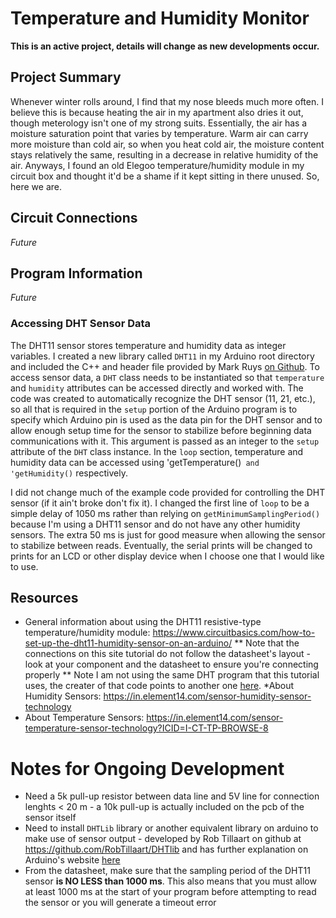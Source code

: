 # Temperature and Humidity Monitor

**This is an active project, details will change as new developments occur.**

## Project Summary

Whenever winter rolls around, I find that my nose bleeds much more often. I believe this is because heating the air in my apartment also dries it out, though meterology isn't one of my strong suits. Essentially, the air has a moisture saturation point that varies by temperature. Warm air can carry more moisture than cold air, so when you heat cold air, the moisture content stays relatively the same, resulting in a decrease in relative humidity of the air. Anyways, I found an old Elegoo temperature/humidity module in my circuit box and thought it'd be a shame if it kept sitting in there unused. So, here we are.

## Circuit Connections

*Future*

## Program Information

*Future*

### Accessing DHT Sensor Data

The DHT11 sensor stores temperature and humidity data as integer variables. I created a new library called `DHT11` in my Arduino root directory and included the C++ and header file provided by Mark Ruys [on Github](https://github.com/markruys/arduino-DHT). To access sensor data, a `DHT` class needs to be instantiated so that `temperature` and `humidity` attributes can be accessed directly and worked with. The code was created to automatically recognize the DHT sensor (11, 21, etc.), so all that is required in the `setup` portion of the Arduino program is to specify which Arduino pin is used as the data pin for the DHT sensor and to allow enough setup time for the sensor to stabilize before beginning data communications with it. This argument is passed as an integer to the `setup` attribute of the `DHT` class instance. In the `loop` section, temperature and humidity data can be accessed using 'getTemperature()` and 'getHumidity()` respectively.  

I did not change much of the example code provided for controlling the DHT sensor (if it ain't broke don't fix it). I changed the first line of `loop` to be a simple delay of 1050 ms rather than relying on `getMinimumSamplingPeriod()` because I'm using a DHT11 sensor and do not have any other humidity sensors. The extra 50 ms is just for good measure when allowing the sensor to stabilize between reads. Eventually, the serial prints will be changed to prints for an LCD or other display device when I choose one that I would like to use.

## Resources

* General information about using the DHT11 resistive-type temperature/humidity module: https://www.circuitbasics.com/how-to-set-up-the-dht11-humidity-sensor-on-an-arduino/
** Note that the connections on this site tutorial do not follow the datasheet's layout - look at your component and the datasheet to ensure you're connecting properly 
** Note I am not using the same DHT program that this tutorial uses, the creater of that code points to another one [here](https://github.com/markruys/arduino-DHT).
*About Humidity Sensors: https://in.element14.com/sensor-humidity-sensor-technology
* About Temperature Sensors: https://in.element14.com/sensor-temperature-sensor-technology?ICID=I-CT-TP-BROWSE-8


# Notes for Ongoing Development

* Need a 5k pull-up resistor between data line and 5V line for connection lenghts < 20 m - a 10k pull-up is actually included on the pcb of the sensor itself
* Need to install `DHTLib` library or another equivalent library on arduino to make use of sensor output - developed by Rob Tillaart on github at https://github.com/RobTillaart/DHTlib and has further explanation on Arduino's website [here](https://playground.arduino.cc/Main/DHTLib/)
* From the datasheet, make sure that the sampling period of the DHT11 sensor **is NO LESS than 1000 ms**. This also means that you must allow at least 1000 ms at the start of your program before attempting to read the sensor or you will generate a timeout error